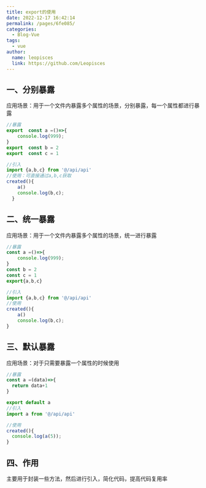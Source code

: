 ```yaml
---
title: export的使用
date: 2022-12-17 16:42:14
permalink: /pages/6fe085/
categories:
  - Blog-Vue
tags:
  - vue
author:
  name: leopisces
  link: https://github.com/Leopisces
---
```


## 一、分别暴露

应用场景：用于一个文件内暴露多个属性的场景，分别暴露，每一个属性都进行暴露

```js
//暴露
export  const a =()=>{
    console.log(999);
}
export  const b = 2
export  const c = 1

//引入
import {a,b,c} from '@/api/api'
//使用：可直接通过a,b,c获取
created(){
    a()
    console.log(b,c);
  }
```

## 二、统一暴露

应用场景：用于一个文件内暴露多个属性的场景，统一进行暴露

```js
//暴露
const a =()=>{
    console.log(999);
}
const b = 2
const c = 1
export{a,b,c}

//引入
import {a,b,c} from '@/api/api'
//使用
created(){
    a()
    console.log(b,c);
}
```

## 三、默认暴露

应用场景：对于只需要暴露一个属性的时候使用

```js
//暴露
const a =(data)=>{
  return data+1
}

export default a
//引入
import a from '@/api/api'

//使用
created(){
  console.log(a(5));
}
```

## 四、作用

主要用于封装一些方法，然后进行引入，简化代码，提高代码复用率
